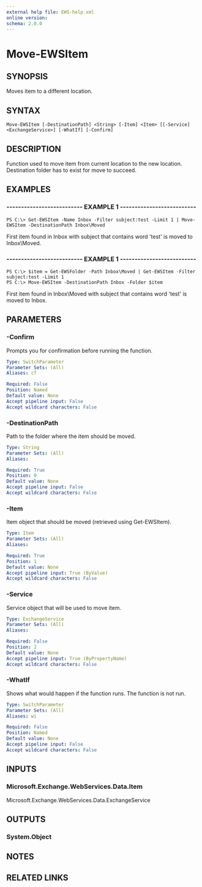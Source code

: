 ```yaml
---
external help file: EWS-help.xml
online version: 
schema: 2.0.0
---
```


# Move-EWSItem

## SYNOPSIS
Moves item to a different location.

## SYNTAX

```
Move-EWSItem [-DestinationPath] <String> [-Item] <Item> [[-Service] <ExchangeService>] [-WhatIf] [-Confirm]
```

## DESCRIPTION
Function used to move item from current location to the new location.
Destination folder has to exist for move to succeed.

## EXAMPLES

### -------------------------- EXAMPLE 1 --------------------------
```
PS C:\> Get-EWSItem -Name Inbox -Filter subject:test -Limit 1 | Move-EWSItem -DestinationPath Inbox\Moved
```

First item found in Inbox with subject that contains word 'test' is moved to Inbox\Moved.

### -------------------------- EXAMPLE 1 --------------------------
```
PS C:\> $item = Get-EWSFolder -Path Inbox\Moved | Get-EWSItem -Filter subject:test -Limit 1
PS C:\> Move-EWSItem -DestinationPath Inbox -Folder $item
```

First item found in Inbox\Moved with subject that contains word 'test' is moved to Inbox.

## PARAMETERS

### -Confirm
Prompts you for confirmation before running the function.

```yaml
Type: SwitchParameter
Parameter Sets: (All)
Aliases: cf

Required: False
Position: Named
Default value: None
Accept pipeline input: False
Accept wildcard characters: False
```

### -DestinationPath
Path to the folder where the item should be moved.

```yaml
Type: String
Parameter Sets: (All)
Aliases: 

Required: True
Position: 0
Default value: None
Accept pipeline input: False
Accept wildcard characters: False
```

### -Item
Item object that should be moved (retrieved using Get-EWSItem).

```yaml
Type: Item
Parameter Sets: (All)
Aliases: 

Required: True
Position: 1
Default value: None
Accept pipeline input: True (ByValue)
Accept wildcard characters: False
```

### -Service
Service object that will be used to move item.

```yaml
Type: ExchangeService
Parameter Sets: (All)
Aliases: 

Required: False
Position: 2
Default value: None
Accept pipeline input: True (ByPropertyName)
Accept wildcard characters: False
```

### -WhatIf
Shows what would happen if the function runs.
The function is not run.

```yaml
Type: SwitchParameter
Parameter Sets: (All)
Aliases: wi

Required: False
Position: Named
Default value: None
Accept pipeline input: False
Accept wildcard characters: False
```

## INPUTS

### Microsoft.Exchange.WebServices.Data.Item
Microsoft.Exchange.WebServices.Data.ExchangeService


## OUTPUTS

### System.Object

## NOTES

## RELATED LINKS

